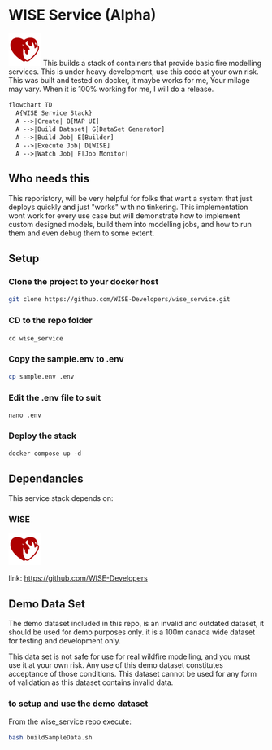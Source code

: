 # WISE Service (Alpha)

![Wise Logo](public/images/favicon-64.png)
This builds a stack of containers that provide basic fire modelling services. This is under heavy development, use this code at your own risk. This was built and tested on docker, it maybe works for me, Your milage may vary. When it is 100% working for me, I will do a release.

```mermaid
flowchart TD
  A{WISE Service Stack}
  A -->|Create| B[MAP UI]
  A -->|Build Dataset| G[DataSet Generator]
  A -->|Build Job| E[Builder]
  A -->|Execute Job| D[WISE]
  A -->|Watch Job| F[Job Monitor]
```

## Who needs this

This reporistory, will be very helpful for folks that want a system that just deploys quickly and just "works" with no tinkering. This implementation wont work for every use case but will demonstrate how to implement custom designed models, build them into modelling jobs, and how to run them and even debug them to some extent.

## Setup

### Clone the project to your docker host

```sh
git clone https://github.com/WISE-Developers/wise_service.git
```

### CD to the repo folder

```SH
cd wise_service
```

### Copy the sample.env to .env

```sh
cp sample.env .env
```

### Edit the .env file to suit

```SH
nano .env
```

### Deploy the stack

```SH
docker compose up -d
```

## Dependancies

This service stack depends on:

### WISE

![WISE Logo](public/images/favicon-64.png)

link: <https://github.com/WISE-Developers>

## Demo Data Set

The demo dataset included in this repo, is an invalid and outdated dataset, it should be used for demo purposes only. it is a 100m canada wide dataset for testing and development only.

This data set is not safe for use for real wildfire modelling, and you must use it at your own risk. Any use of this demo dataset constitutes acceptance of those conditions. This dataset cannot be used for any form of validation as this dataset contains invalid data.

### to setup and use the demo dataset

From the wise_service repo execute:

```BASH
bash buildSampleData.sh 
```
